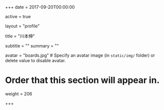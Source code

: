 +++
date = 2017-09-20T00:00:00

active = true

layout = "profile"

title = "川本伸"

subtitle = ""
summary = ""

avatar = "boards.jpg"  # Specify an avatar image (in `static/img/` folder) or delete value to disable avatar.

# Order that this section will appear in.
weight = 206

+++
